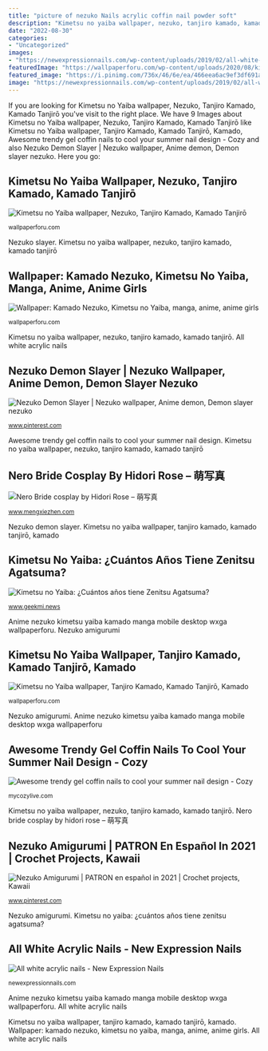 ```yaml
---
title: "picture of nezuko Nails acrylic coffin nail powder soft"
description: "Kimetsu no yaiba wallpaper, nezuko, tanjiro kamado, kamado tanjirō"
date: "2022-08-30"
categories:
- "Uncategorized"
images:
- "https://newexpressionnails.com/wp-content/uploads/2019/02/all-white-acrylic-nails-1.jpg"
featuredImage: "https://wallpaperforu.com/wp-content/uploads/2020/08/kimetsu-no-yaiba-wallpaper-200831140525311080x1920.jpg"
featured_image: "https://i.pinimg.com/736x/46/6e/ea/466eea6ac9ef3df691af41ddde5d9365.jpg"
image: "https://newexpressionnails.com/wp-content/uploads/2019/02/all-white-acrylic-nails-1.jpg"
---
```


If you are looking for Kimetsu no Yaiba wallpaper, Nezuko, Tanjiro Kamado, Kamado Tanjirō you've visit to the right place. We have 9 Images about Kimetsu no Yaiba wallpaper, Nezuko, Tanjiro Kamado, Kamado Tanjirō like Kimetsu no Yaiba wallpaper, Tanjiro Kamado, Kamado Tanjirō, Kamado, Awesome trendy gel coffin nails to cool your summer nail design - Cozy and also Nezuko Demon Slayer | Nezuko wallpaper, Anime demon, Demon slayer nezuko. Here you go:

## Kimetsu No Yaiba Wallpaper, Nezuko, Tanjiro Kamado, Kamado Tanjirō

![Kimetsu no Yaiba wallpaper, Nezuko, Tanjiro Kamado, Kamado Tanjirō](https://wallpaperforu.com/wp-content/uploads/2020/08/kimetsu-no-yaiba-wallpaper-200831140525311080x1920.jpg "Kimetsu no yaiba: ¿cuántos años tiene zenitsu agatsuma?")

<small>wallpaperforu.com</small>

Nezuko slayer. Kimetsu no yaiba wallpaper, nezuko, tanjiro kamado, kamado tanjirō

## Wallpaper: Kamado Nezuko, Kimetsu No Yaiba, Manga, Anime, Anime Girls

![Wallpaper: Kamado Nezuko, Kimetsu no Yaiba, manga, anime, anime girls](https://wallpaperforu.com/wp-content/uploads/2020/05/anime-wallpaper-20052818513118360x640.jpg "Anime nezuko kimetsu yaiba kamado manga mobile desktop wxga wallpaperforu")

<small>wallpaperforu.com</small>

Kimetsu no yaiba wallpaper, nezuko, tanjiro kamado, kamado tanjirō. All white acrylic nails

## Nezuko Demon Slayer | Nezuko Wallpaper, Anime Demon, Demon Slayer Nezuko

![Nezuko Demon Slayer | Nezuko wallpaper, Anime demon, Demon slayer nezuko](https://i.pinimg.com/736x/46/6e/ea/466eea6ac9ef3df691af41ddde5d9365.jpg "Kimetsu no yaiba: ¿cuántos años tiene zenitsu agatsuma?")

<small>www.pinterest.com</small>

Awesome trendy gel coffin nails to cool your summer nail design. Kimetsu no yaiba wallpaper, nezuko, tanjiro kamado, kamado tanjirō

## Nero Bride Cosplay By Hidori Rose – 萌写真

![Nero Bride cosplay by Hidori Rose – 萌写真](https://www.mengxiezhen.com/wp-content/uploads/2020/08/Nero_Claudius_Bride_cosplay_by_Hidori_Rose_04-683x1024.jpg "Awesome trendy gel coffin nails to cool your summer nail design")

<small>www.mengxiezhen.com</small>

Nezuko demon slayer. Kimetsu no yaiba wallpaper, tanjiro kamado, kamado tanjirō, kamado

## Kimetsu No Yaiba: ¿Cuántos Años Tiene Zenitsu Agatsuma?

![Kimetsu no Yaiba: ¿Cuántos años tiene Zenitsu Agatsuma?](https://www.geekmi.news/__export/1622211640747/sites/debate/img/2021/05/28/zenitsu-1.jpg_96889351.jpg "Nezuko amigurumi")

<small>www.geekmi.news</small>

Anime nezuko kimetsu yaiba kamado manga mobile desktop wxga wallpaperforu. Nezuko amigurumi

## Kimetsu No Yaiba Wallpaper, Tanjiro Kamado, Kamado Tanjirō, Kamado

![Kimetsu no Yaiba wallpaper, Tanjiro Kamado, Kamado Tanjirō, Kamado](https://wallpaperforu.com/wp-content/uploads/2020/08/kimetsu-no-yaiba-wallpaper-200831140637491440x2560.jpg "Nero bride cosplay by hidori rose – 萌写真")

<small>wallpaperforu.com</small>

Nezuko amigurumi. Anime nezuko kimetsu yaiba kamado manga mobile desktop wxga wallpaperforu

## Awesome Trendy Gel Coffin Nails To Cool Your Summer Nail Design - Cozy

![Awesome trendy gel coffin nails to cool your summer nail design - Cozy](https://mycozylive.com/wp-content/uploads/2020/08/gel-coffin-nail-7.jpg "Nero bride cosplay by hidori rose – 萌写真")

<small>mycozylive.com</small>

Kimetsu no yaiba wallpaper, nezuko, tanjiro kamado, kamado tanjirō. Nero bride cosplay by hidori rose – 萌写真

## Nezuko Amigurumi | PATRON En Español In 2021 | Crochet Projects, Kawaii

![Nezuko Amigurumi | PATRON en español in 2021 | Crochet projects, Kawaii](https://i.pinimg.com/736x/ac/f5/97/acf59756f229c567007b6657e0884642.jpg "Nezuko slayer")

<small>www.pinterest.com</small>

Nezuko amigurumi. Kimetsu no yaiba: ¿cuántos años tiene zenitsu agatsuma?

## All White Acrylic Nails - New Expression Nails

![All white acrylic nails - New Expression Nails](https://newexpressionnails.com/wp-content/uploads/2019/02/all-white-acrylic-nails-1.jpg "All white acrylic nails")

<small>newexpressionnails.com</small>

Anime nezuko kimetsu yaiba kamado manga mobile desktop wxga wallpaperforu. All white acrylic nails

Kimetsu no yaiba wallpaper, tanjiro kamado, kamado tanjirō, kamado. Wallpaper: kamado nezuko, kimetsu no yaiba, manga, anime, anime girls. All white acrylic nails
